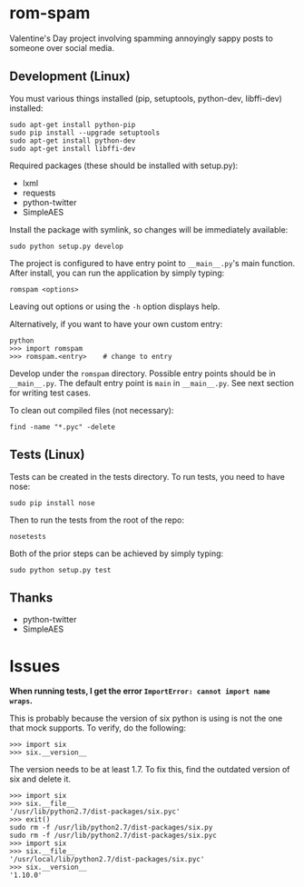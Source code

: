 # rom-spam
Valentine's Day project involving spamming annoyingly sappy posts to someone over social media.

## Development (Linux)

You must various things installed (pip, setuptools, python-dev, libffi-dev) installed:

    sudo apt-get install python-pip
    sudo pip install --upgrade setuptools
    sudo apt-get install python-dev
    sudo apt-get install libffi-dev

Required packages (these should be installed with setup.py):
* lxml
* requests
* python-twitter
* SimpleAES

Install the package with symlink, so changes will be immediately available:

    sudo python setup.py develop

The project is configured to have entry point to `__main__.py`'s main function.
After install, you can run the application by simply typing:

    romspam <options>

Leaving out options or using the `-h` option displays help.

Alternatively, if you want to have your own custom entry:

    python
    >>> import romspam
    >>> romspam.<entry>    # change to entry

Develop under the `romspam` directory. Possible entry points should be in
`__main__.py`. The default entry point is `main` in `__main__.py`. See next
section for writing test cases.

To clean out compiled files (not necessary):
```
find -name "*.pyc" -delete
```
## Tests (Linux)

Tests can be created in the tests directory. To run tests, you need to have nose:

    sudo pip install nose

Then to run the tests from the root of the repo:

    nosetests

Both of the prior steps can be achieved by simply typing:

    sudo python setup.py test

## Thanks

* python-twitter
* SimpleAES

# Issues

**When running tests, I get the error `ImportError: cannot import name wraps`.**

This is probably because the version of six python is using is not the one that
mock supports. To verify, do the following:

    >>> import six
    >>> six.__version__

The version needs to be at least 1.7. To fix this, find the outdated version of
six and delete it.

    >>> import six
    >>> six.__file__
    '/usr/lib/python2.7/dist-packages/six.pyc'
    >>> exit()
    sudo rm -f /usr/lib/python2.7/dist-packages/six.py
    sudo rm -f /usr/lib/python2.7/dist-packages/six.pyc
    >>> import six
    >>> six.__file__
    '/usr/local/lib/python2.7/dist-packages/six.pyc'
    >>> six.__version__
    '1.10.0'
